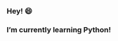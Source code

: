 ### Hey! 😄
### I’m currently learning Python!

<!--
**FarheenHussain/FarheenHussain** is a ✨ _special_ ✨ repository because its `README.md` (this file) appears on your GitHub profile.
<!--
Here are some ideas to get you started:

🌱 I’m currently learning Python!

<!-- 👯 I’m looking to collaborate on ...
- 🤔 I’m looking for help with ...
- 💬 Ask me about ...
- 📫 How to reach me: ...
- 😄 Pronouns: ...
- ⚡ Fun fact: ...
-->
